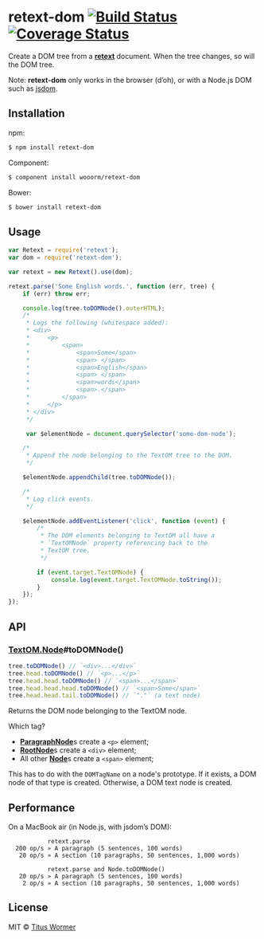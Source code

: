 # retext-dom [![Build Status](https://img.shields.io/travis/wooorm/retext-dom.svg?style=flat)](https://travis-ci.org/wooorm/retext-dom) [![Coverage Status](https://img.shields.io/coveralls/wooorm/retext-dom.svg?style=flat)](https://coveralls.io/r/wooorm/retext-dom?branch=master)

Create a DOM tree from a **[retext](https://github.com/wooorm/retext)** document. When the tree changes, so will the DOM tree.

Note: **retext-dom** only works in the browser (d’oh), or with a Node.js DOM such as [jsdom](https://www.npmjs.org/package/jsdom).

## Installation

npm:

```bash
$ npm install retext-dom
```

Component:

```bash
$ component install wooorm/retext-dom
```

Bower:

```bash
$ bower install retext-dom
```

## Usage

```javascript
var Retext = require('retext');
var dom = require('retext-dom');

var retext = new Retext().use(dom);

retext.parse('Some English words.', function (err, tree) {
    if (err) throw err;

    console.log(tree.toDOMNode().outerHTML);
    /*
     * Logs the following (whitespace added):
     * <div>
     *     <p>
     *         <span>
     *             <span>Some</span>
     *             <span> </span>
     *             <span>English</span>
     *             <span> </span>
     *             <span>words</span>
     *             <span>.</span>
     *         </span>
     *     </p>
     * </div>
     */

     var $elementNode = document.querySelector('some-dom-node');

    /*
     * Append the node belonging to the TextOM tree to the DOM.
     */

    $elementNode.appendChild(tree.toDOMNode());

    /*
     * Log click events.
     */

    $elementNode.addEventListener('click', function (event) {
        /*
         * The DOM elements belonging to TextOM all have a
         * `TextOMNode` property referencing back to the
         * TextOM tree.
         */

        if (event.target.TextOMNode) {
            console.log(event.target.TextOMNode.toString());
        }
    });
});
```

## API

### [TextOM.Node](https://github.com/wooorm/textom#textomnode-nlcstnode)#toDOMNode()

```javascript
tree.toDOMNode() // `<div>...</div>`
tree.head.toDOMNode() // `<p>...</p>`
tree.head.head.toDOMNode() // `<span>...</span>`
tree.head.head.head.toDOMNode() // `<span>Some</span>`
tree.head.head.tail.toDOMNode() // `"."` (a text node)
```

Returns the DOM node belonging to the TextOM node.

Which tag?

- [**ParagraphNode**](https://github.com/wooorm/textom#textomparagraphnode-nlcstparagraphnode)s create a `<p>` element;
- [**RootNode**](https://github.com/wooorm/textom#textomrootnode-nlcstrootnode)s create a `<div>` element;
- All other [**Node**](https://github.com/wooorm/textom#textomnode-nlcstnode)s create a `<span>` element;

This has to do with the `DOMTagName` on a node's prototype. If it exists, a DOM node of that type is created. Otherwise, a DOM text node is created.

## Performance

On a MacBook air (in Node.js, with jsdom’s DOM):

```text
           retext.parse
  200 op/s » A paragraph (5 sentences, 100 words)
   20 op/s » A section (10 paragraphs, 50 sentences, 1,000 words)

           retext.parse and Node.toDOMNode()
   20 op/s » A paragraph (5 sentences, 100 words)
    2 op/s » A section (10 paragraphs, 50 sentences, 1,000 words)
```

## License

MIT © [Titus Wormer](http://wooorm.com)
